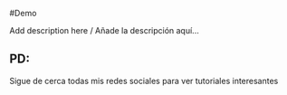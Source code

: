 #Demo 

Add description here / Añade la descripción aquí...

## PD:

Sigue de cerca todas mis redes sociales para ver tutoriales interesantes
